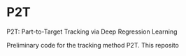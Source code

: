 # P2T
P2T: Part-to-Target Tracking via Deep Regression Learning


Preliminary code for the tracking method P2T.
This reposito
